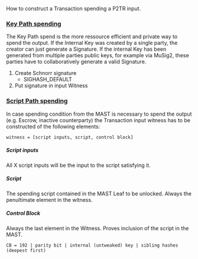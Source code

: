 
How to construct a Transaction spending a P2TR input.


### <u>Key Path spending</u>

The Key Path spend is the more ressource efficient and private way to spend the output. 
If the Internal Key was created by a single party, the creator can just generate a Signature. If the internal Key has been generated from multiple parties public keys, for example via MuSig2, these parties have to collaboratively generate a valid Signature.

1. Create Schnorr signature
	* SIGHASH_DEFAULT
2. Put signature in input Witness

### <u>Script Path spending</u>

In case spending condition from the MAST is necessary to spend the output (e.g. Escrow, inactive counterparty) the Transaction input witness has to be constructed of the following elements:

```
witness = [script inputs, script, control block]
```

##### Script inputs
All X script inputs will be the input to the script satisfying it.

##### Script
The spending script contained in the MAST Leaf to be unlocked. Always the penultimate element in the witness.

##### Control Block
Always the last element in the Witness.  Proves inclusion of the script in the MAST.

```
CB = 192 | parity bit | internal (untweaked) key | sibling hashes (deepest first)
```

